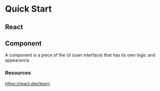 # Quick Start
## React
## Component
A component is a piece of the UI (user interface) that has its own logic and appearance.

### Resources
https://react.dev/learn